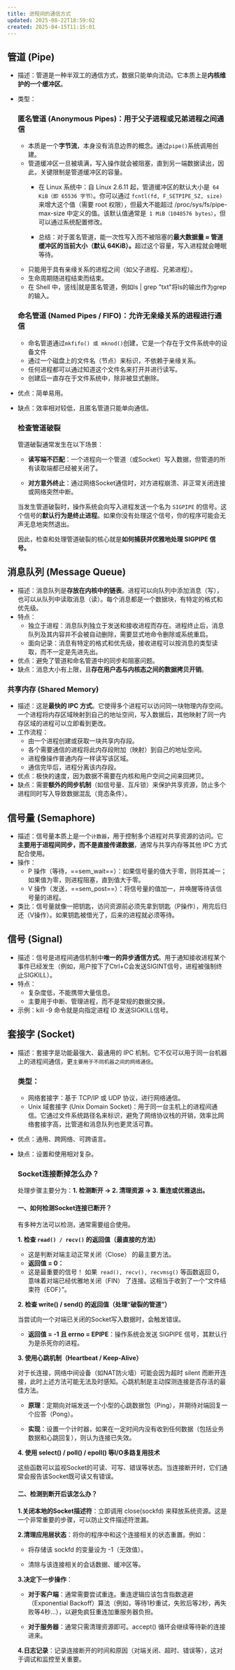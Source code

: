 ```yaml
---
title: 进程间的通信方式
updated: 2025-08-22T18:59:02
created: 2025-04-15T11:15:01
---
```


## 管道 (Pipe)
- 描述：管道是一种半双工的通信方式，数据只能单向流动。它本质上是**内核维护的一个缓冲区**。
- 类型：
  ### 匿名管道 (Anonymous Pipes)：用于父子进程或兄弟进程之间通信
    - 本质是一个**字节流**，本身没有消息边界的概念。通过`pipe()`系统调用创建。
    - 管道缓冲区一旦被填满，写入操作就会被阻塞，直到另一端数据读出，因此，关键限制是管道缓冲区的容量。
      - 在 Linux 系统中：自 Linux 2.6.11 起，管道缓冲区的默认大小是` 64 KiB（即 65536 字节）`。你可以通过 `fcntl(fd, F_SETPIPE_SZ, size)` 来增大这个值（需要 root 权限），但最大不能超过 /proc/sys/fs/pipe-max-size 中定义的值。该默认值通常是` 1 MiB（1048576 bytes）`，但可以通过系统配置修改。

      - 总结：对于匿名管道，能一次性写入而不被阻塞的<b>最大数据量 ≈ 管道缓冲区的当前大小（默认 64KiB）。</b>超过这个容量，写入进程就会睡眠等待。
    - 只能用于具有亲缘关系的进程之间（如父子进程、兄弟进程）。
    - 生命周期随进程结束而结束。
    - 在 Shell 中，竖线\|就是匿名管道，例如ls \| grep "txt"将ls的输出作为grep的输入。
  ### 命名管道 (Named Pipes / FIFO)：允许无亲缘关系的进程进行通信
    - 命名管道通过` mkfifo() 或 mknod() `创建，它是一个存在于文件系统中的设备文件
    - 通过一个磁盘上的文件名（节点）来标识，不依赖于亲缘关系。
    - 任何进程都可以通过知道这个文件名来打开并进行读写。
    - 创建后一直存在于文件系统中，除非被显式删除。
- 优点：简单易用。
- 缺点：效率相对较低，且匿名管道只能单向通信。

  ### 检查管道破裂
  管道破裂通常发生在以下场景：

    - **读写端不匹配**：一个进程向一个管道（或Socket）写入数据，但管道的所有读取端都已经被关闭了。

    - **对方意外终止**：通过网络Socket通信时，对方进程崩溃、非正常关闭连接或网络突然中断。

  当发生管道破裂时，操作系统会向写入进程发送一个名为 `SIGPIPE` 的信号。这个信号的**默认行为是终止进程**。如果你没有处理这个信号，你的程序可能会无声无息地突然退出。

  因此，检查和处理管道破裂的核心就是<b>如何捕获并优雅地处理 SIGPIPE 信号。</b>
## 消息队列 (Message Queue)
- 描述：消息队列是**存放在内核中的链表**。进程可以向队列中添加消息（写），也可以从队列中读取消息（读）。每个消息都是一个数据块，有特定的格式和优先级。
- 特点：
  - 独立于进程：消息队列独立于发送和接收进程而存在。进程终止后，消息队列及其内容并不会被自动删除，需要显式地命令删除或系统重启。
  - 面向记录：消息有特定的格式和优先级，接收进程可以按消息的类型读取，而不一定是先进先出。
- 优点：避免了管道和命名管道中的同步和阻塞问题。
- 缺点：消息大小有上限，且**存在用户态与内核态之间的数据拷贝开销**。
### 共享内存 (Shared Memory)
- 描述：这是**最快的 IPC 方式**。它使得多个进程可以访问同一块物理内存空间。一个进程将内存区域映射到自己的地址空间，写入数据后，其他映射了同一内存区域的进程可以立即看到更改。
- 工作流程：
  - 由一个进程创建或获取一块共享内存段。
  - 各个需要通信的进程将此内存段附加（映射）到自己的地址空间。
  - 进程像操作普通内存一样读写该区域。
  - 通信完毕后，进程分离该内存段。
- 优点：极快的速度，因为数据不需要在内核和用户空间之间来回拷贝。
- 缺点：需要**额外的同步机制**（如信号量、互斥锁）来保护共享资源，防止多个进程同时写入导致数据混乱（竞态条件）。
## 信号量 (Semaphore)
- 描述：信号量本质上是一个`计数器`，用于控制多个进程对共享资源的访问。它**主要用于进程间同步，而不是直接传递数据**，通常与共享内存等其他 IPC 方式配合使用。
- 操作：
  - P 操作（等待，==sem_wait==）：如果信号量的值大于零，则将其减一；如果值为零，则进程阻塞，直到值大于零。
  - V 操作（发送，==sem_post==）：将信号量的值加一，并唤醒等待该信号量的进程。
- 类比：信号量就像一把钥匙，访问资源前必须先拿到钥匙（P操作），用完后归还（V操作）。如果钥匙被借光了，后来的进程就必须等待。
## 信号 (Signal)
- 描述：信号是进程间通信机制中**唯一的异步通信方式**。用于通知接收进程某个事件已经发生（例如，用户按下了Ctrl+C会发送SIGINT信号，进程被强制终止SIGKILL）。
- 特点：
  - 复杂度低，不能携带大量信息。
  - 主要用于中断、管理进程，而不是常规的数据交换。
- 示例：kill -9 命令就是向指定进程 ID 发送SIGKILL信号。
##  套接字 (Socket)
- 描述：套接字是功能最强大、最通用的 IPC 机制。它不仅可以用于同一台机器上的进程间通信，更`主要用于不同机器之间的网络通信`。
  ### 类型：
  - 网络套接字：基于 TCP/IP 或 UDP 协议，进行网络通信。
  - Unix 域套接字 (Unix Domain Socket)：用于同一台主机上的进程间通信。它通过文件系统路径名来标识，避免了网络协议栈的开销，效率比网络套接字高，比管道和消息队列也更灵活可靠。
- 优点：通用、跨网络、可跨语言。
- 缺点：设置和使用相对复杂。

  ### Socket连接断掉怎么办？
  处理步骤主要分为：<b>1. 检测断开 -> 2. 清理资源 -> 3. 重连或优雅退出。</b>

  #### 一、如何检测Socket连接已断开？
  有多种方法可以检测，通常需要组合使用。

    <b>1. 检查 `read() / recv()` 的返回值（最直接的方法）</b>
    - 这是判断对端主动正常关闭（Close） 的最主要方法。
     - <b>返回值 = 0：</b>
     - 这是最重要的信号！ 如果` read(), recv(), recvmsg()` 等函数返回 0，意味着对端已经优雅地关闭（FIN） 了连接。这相当于收到了一个“文件结束符（EOF）”。

    <b>2. 检查 write() / send() 的返回值（处理“破裂的管道”）</b>
    
    当尝试向一个对端已关闭的Socket写入数据时，会触发错误。
    - **返回值 = -1 且 errno = EPIPE**：操作系统会发送 SIGPIPE 信号，其默认行为是杀死你的进程。
    
    <b>3. 使用心跳机制（Heartbeat / Keep-Alive）</b>
    
    对于长连接，网络中间设备（如NAT防火墙）可能会因为超时 silent 而断开连接，此时上述方法可能无法及时感知。心跳机制是主动探测连接是否存活的最佳方法。

    - **原理**：定期向对端发送一个小型的心跳数据包（Ping），并期待对端回复一个应答（Pong）。

    - **实现**：设置一个计时器，如果在一定时间内没有收到任何数据（包括业务数据和心跳回复），则认为连接已失效。

  <b>4. 使用 select() / poll() / epoll() 等I/O多路复用技术</b>
  
    这些函数可以监视Socket的可读、可写、错误等状态。当连接断开时，它们通常会报告该Socket既可读又有错误。

  #### 二、检测到断开后该怎么办？
  **1.关闭本地的Socket描述符**：立即调用 close(sockfd) 来释放系统资源。这是一个非常重要的步骤，可以防止文件描述符泄漏。

  **2.清理应用层状态**：将你的程序中和这个连接相关的状态重置。例如：

    - 将存储该 sockfd 的变量设为 -1（无效值）。

    - 清除与该连接相关的会话数据、缓冲区等。

  **3.决定下一步操作**：

    - **对于客户端**：通常需要尝试重连。重连逻辑应该包含指数退避（Exponential Backoff）算法（例如，等待1秒重试，失败后等2秒，再失败等4秒...），以避免疯狂重连加重服务器负担。

    - **对于服务器**：通常只需清理资源即可。accept() 循环会继续等待新的连接进来。

  **4.日志记录**：记录连接断开的时间和原因（对端关闭、超时、错误等），这对于调试和监控至关重要。



